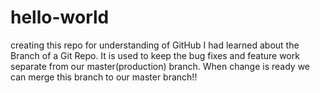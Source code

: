 # hello-world
creating this repo for understanding of GitHub
I had learned about the Branch of a Git Repo. It is used to keep the bug fixes and feature work separate from our master(production) branch. When change is ready we can merge this branch to our master branch!!
